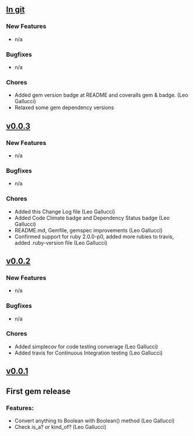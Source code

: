 ## [In git](https://github.com/elgalu/boolean_class/compare/v0.0.3...HEAD)

### New Features
* n/a

### Bugfixes
* n/a

### Chores
* Added gem version badge at README and coveralls gem & badge. (Leo Gallucci)
* Relaxed some gem dependency versions

## [v0.0.3](https://github.com/elgalu/boolean_class/compare/v0.0.2...v0.0.3)

### New Features
* n/a

### Bugfixes
* n/a

### Chores
* Added this Change Log file (Leo Gallucci)
* Added Code Climate badge and Dependency Status badge (Leo Gallucci)
* README.md, Gemfile, gemspec improvements (Leo Gallucci)
* Confirmed support for ruby 2.0.0-p0, added more rubies to travis, added .ruby-version file (Leo Gallucci)

## [v0.0.2](https://github.com/elgalu/boolean_class/compare/v0.0.1...v0.0.2)

### New Features
* n/a

### Bugfixes
* n/a

### Chores
* Added simplecov for code testing converage (Leo Gallucci)
* Added travis for Continuous Integration testing (Leo Gallucci)

## [v0.0.1](https://github.com/elgalu/boolean_class/tree/v0.0.1)

## First gem release

### Features:
* Convert anything to Boolean with Boolean() method (Leo Gallucci)
* Check is_a? or kind_of? (Leo Gallucci)
